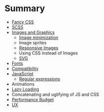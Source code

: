 # Summary

* [Fancy CSS](css3.md)
* [SCSS](scss.md)
* [Images and Graphics](images.md)
    * [Image minimization](images-mini.md)
    * Image sprites
    * [Responsive Images](responsive-images.md)
    * Using CSS instead of Images
	* [SVG](svg.md)
* [Fonts](fonts.md)
* [Compatibility](compatibility.md)
* [JavaScript](js.md)
	* [Regular expressions](regex.md)
* Animations
* [Lazy Loading](lazy-load.md)
* Concatenating and uglifying of JS and CSS
* [Performance Budget](performance-budget.md)
* [UX](ux.md)